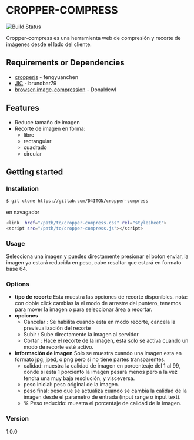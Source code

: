 # CROPPER-COMPRESS

[![Build Status](https://travis-ci.org/joemccann/dillinger.svg?branch=master)]()

Cropper-compress es una herramienta web de compresión y recorte de imágenes desde el lado del cliente.

## Requirements or Dependencies
- [cropperjs](https://github.com/fengyuanchen/cropperjs) - fengyuanchen
- [JIC](https://github.com/brunobar79/J-I-C) - brunobar79
- [browser-image-compression](https://github.com/Donaldcwl/browser-image-compression) - Donaldcwl
## Features
- Reduce tamaño de imagen 
- Recorte de imagen en forma:
    - libre
    - rectangular
    - cuadrado
    - circular
## Getting started

### Installation

```sh
$ git clone https://gitlab.com/D4ITON/cropper-compress
```
en navagador
```sh
<link  href="/path/to/cropper-compress.css" rel="stylesheet">
<script src="/path/to/cropper-compress.js"></script>
```
### Usage
Selecciona una imagen y puedes directamente presionar el boton enviar, la imagen ya estará reducida en peso, cabe resaltar que estará en formato base 64.

### Options
- **tipo de recorte**
 Esta muestra las opciones de recorte disponibles.
 nota: con doble click cambias la el modo de arrastre del puntero, tenemos para mover la imagen o para seleccionar área a recortar.
- **opciones** 
    - Cancelar :  Se habilita cuando esta en modo recorte, cancela la previsualización del recorte
    - Subir :  Sube directamente la imagen al servidor
    - Cortar :  Hace el recorte de la imagen, esta solo se activa cuando un modo de recorte esté activo.
- **información de imagen**
 Solo se muestra cuando una imagen esta en formato jpg, jped, o png pero si no tiene partes transparentes.
    - calidad: muestra la calidad de imagen en porcenteaje del 1 al 99, donde si esta 1 porciento la imagen pesará menos pero a la vez tendrá una muy baja resolución, y visceversa.
    - peso inicial: peso original de la imagen.
    - peso final: peso que se actualiza cuando se cambia la calidad de la imagen desde el parametro de entrada (input range o input text).
    - % Peso reducido: muestra el porcentaje de calidad de la imagen.

### Version
1.0.0